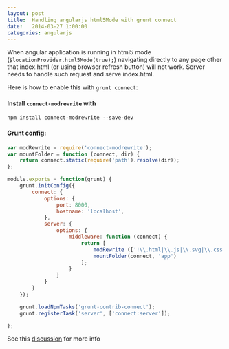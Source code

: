 ```yaml
---
layout: post
title:  Handling angularjs html5Mode with grunt connect
date:   2014-03-27 1:00:00
categories: angularjs
---
```


When angular application is running in html5 mode (`$locationProvider.html5Mode(true);`)
navigating directly to any page other that index.html (or using browser refresh button) will not work.
Server needs to handle such request and serve index.html.

Here is how to enable this with `grunt connect`:

#### Install `connect-modrewrite` with

```
npm install connect-modrewrite --save-dev
```

#### Grunt config:

```js
var modRewrite = require('connect-modrewrite');
var mountFolder = function (connect, dir) {
    return connect.static(require('path').resolve(dir));
};

module.exports = function(grunt) {
    grunt.initConfig({
        connect: {
            options: {
                port: 8000,
                hostname: 'localhost',
            },
            server: {
                options: {
                    middleware: function (connect) {
                        return [
                            modRewrite (['!\\.html|\\.js|\\.svg|\\.css|\\.png|\\.jpg$ /index.html [L]']),
                            mountFolder(connect, 'app')
                        ];
                    }        
                }
            }
        }
    });

    grunt.loadNpmTasks('grunt-contrib-connect');
    grunt.registerTask('server', ['connect:server']);

};
```

See this [discussion](https://github.com/yeoman/generator-angular/pull/132#issuecomment-15651864) for more info
